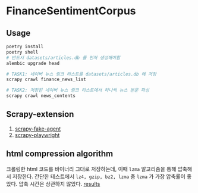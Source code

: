 # FinanceSentimentCorpus

## Usage
```bash
poetry install
poetry shell
# 반드시 datasets/articles.db 를 먼저 생성해야함
alembic upgrade head

# TASK1: 네이버 뉴스 링크 리스트를 datasets/articles.db 에 저장
scrapy crawl finance_news_list 

# TASK2: 저장된 네이버 뉴스 링크 리스트에서 하나씩 뉴스 본문 파싱
scrapy crawl news_contents
```

## Scrapy-extension
1. [scrapy-fake-agent](https://github.com/alecxe/scrapy-fake-useragent)
2. [scrapy-playwright](https://github.com/scrapy-plugins/scrapy-playwright)

## html compression algorithm

크롤링한 html 코드를 바이너리 그대로 저장하는데, 이때 `lzma` 알고리즘을 통해 압축해서 저장한다. 
간단한 테스트에서 `lz4, gzip, bz2, lzma` 중 `lzma` 가 가장 압축률이 좋았다. 압축 시간은 상관하지 않았다. [results](https://chat.openai.com/share/a0a256b4-6e04-4920-8f4e-7b7285977476)
